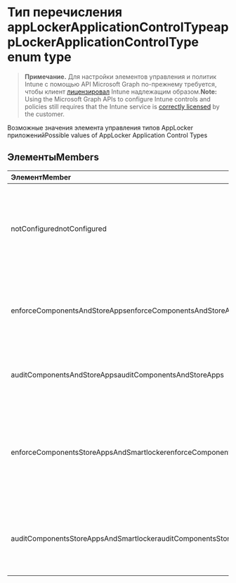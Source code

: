 # <a name="applockerapplicationcontroltype-enum-type"></a><span data-ttu-id="303b6-101">Тип перечисления appLockerApplicationControlType</span><span class="sxs-lookup"><span data-stu-id="303b6-101">appLockerApplicationControlType enum type</span></span>

> <span data-ttu-id="303b6-102">**Примечание.** Для настройки элементов управления и политик Intune с помощью API Microsoft Graph по-прежнему требуется, чтобы клиент [лицензировал](https://go.microsoft.com/fwlink/?linkid=839381) Intune надлежащим образом.</span><span class="sxs-lookup"><span data-stu-id="303b6-102">**Note:** Using the Microsoft Graph APIs to configure Intune controls and policies still requires that the Intune service is [correctly licensed](https://go.microsoft.com/fwlink/?linkid=839381) by the customer.</span></span>

<span data-ttu-id="303b6-103">Возможные значения элемента управления типов AppLocker приложений</span><span class="sxs-lookup"><span data-stu-id="303b6-103">Possible values of AppLocker Application Control Types</span></span>
## <a name="members"></a><span data-ttu-id="303b6-104">Элементы</span><span class="sxs-lookup"><span data-stu-id="303b6-104">Members</span></span>
|<span data-ttu-id="303b6-105">Элемент</span><span class="sxs-lookup"><span data-stu-id="303b6-105">Member</span></span>|<span data-ttu-id="303b6-106">Значение</span><span class="sxs-lookup"><span data-stu-id="303b6-106">Value</span></span>|<span data-ttu-id="303b6-107">Описание</span><span class="sxs-lookup"><span data-stu-id="303b6-107">Description</span></span>|
|:---|:---|:---|
|<span data-ttu-id="303b6-108">notConfigured</span><span class="sxs-lookup"><span data-stu-id="303b6-108">notConfigured</span></span>|<span data-ttu-id="303b6-109">0</span><span class="sxs-lookup"><span data-stu-id="303b6-109">0</span></span>|<span data-ttu-id="303b6-110">Значение по умолчанию устройства, тип элемента управления приложениями, не выбран.</span><span class="sxs-lookup"><span data-stu-id="303b6-110">Device default value, no Application Control type selected.</span></span>|
|<span data-ttu-id="303b6-111">enforceComponentsAndStoreApps</span><span class="sxs-lookup"><span data-stu-id="303b6-111">enforceComponentsAndStoreApps</span></span>|<span data-ttu-id="303b6-112">1</span><span class="sxs-lookup"><span data-stu-id="303b6-112">1</span></span>|<span data-ttu-id="303b6-113">Принудительное применение компонента и хранилища приложений Windows.</span><span class="sxs-lookup"><span data-stu-id="303b6-113">Enforce Windows component and store apps.</span></span>|
|<span data-ttu-id="303b6-114">auditComponentsAndStoreApps</span><span class="sxs-lookup"><span data-stu-id="303b6-114">auditComponentsAndStoreApps</span></span>|<span data-ttu-id="303b6-115">2</span><span class="sxs-lookup"><span data-stu-id="303b6-115">2</span></span>|<span data-ttu-id="303b6-116">Аудит компонента и хранилища приложений Windows.</span><span class="sxs-lookup"><span data-stu-id="303b6-116">Audit Windows component and store apps.</span></span>|
|<span data-ttu-id="303b6-117">enforceComponentsStoreAppsAndSmartlocker</span><span class="sxs-lookup"><span data-stu-id="303b6-117">enforceComponentsStoreAppsAndSmartlocker</span></span>|<span data-ttu-id="303b6-118">3</span><span class="sxs-lookup"><span data-stu-id="303b6-118">3</span></span>|<span data-ttu-id="303b6-119">Принудительное применение компонентов Windows, хранилища приложений и смарт-корзины.</span><span class="sxs-lookup"><span data-stu-id="303b6-119">Enforce Windows components, store apps and smart locker.</span></span>|
|<span data-ttu-id="303b6-120">auditComponentsStoreAppsAndSmartlocker</span><span class="sxs-lookup"><span data-stu-id="303b6-120">auditComponentsStoreAppsAndSmartlocker</span></span>|<span data-ttu-id="303b6-121">4</span><span class="sxs-lookup"><span data-stu-id="303b6-121">4</span></span>|<span data-ttu-id="303b6-122">Аудит компонентов Windows, хранилища приложений и смарт-корзины.</span><span class="sxs-lookup"><span data-stu-id="303b6-122">Audit Windows components, store apps and smart locker.</span></span>|



